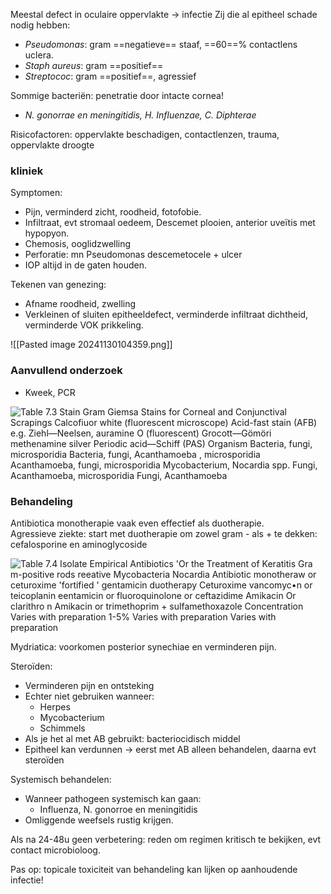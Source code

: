 Meestal defect in oculaire oppervlakte -> infectie
Zij die al epitheel schade nodig hebben:
- _Pseudomonas_: gram ==negatieve== staaf, ==60==% contactlens uclera.
- _Staph aureus_: gram ==positief==
- _Streptococ_: gram ==positief==, agressief  

Sommige bacteriën: penetratie door intacte cornea!
- _N. gonorrae en meningitidis, H. Influenzae, C. Diphterae_
 
Risicofactoren: oppervlakte beschadigen, contactlenzen, trauma, oppervlakte droogte
### kliniek
Symptomen:
- Pijn, verminderd zicht, roodheid, fotofobie.
- Infiltraat, evt stromaal oedeem, Descemet plooien, anterior uveïtis met hypopyon.
- Chemosis, ooglidzwelling
- Perforatie: mn Pseudomonas descemetocele + ulcer
- IOP altijd in de gaten houden.
 
Tekenen van genezing:

- Afname roodheid, zwelling
- Verkleinen of sluiten epitheeldefect, verminderde infiltraat dichtheid, verminderde VOK prikkeling.

![[Pasted image 20241130104359.png]]

### Aanvullend onderzoek
- Kweek, PCR

![Table 7.3 Stain Gram Giemsa Stains for Corneal and Conjunctival Scrapings Calcofiuor white (fluorescent microscope) Acid-fast stain (AFB) e.g. Ziehl—Neelsen, auramine O (fluorescent) Grocott—Gömöri methenamine silver Periodic acid—Schiff (PAS) Organism Bacteria, fungi, microsporidia Bacteria, fungi, Acanthamoeba , microsporidia Acanthamoeba, fungi, microsporidia Mycobacterium, Nocardia spp. Fungi, Acanthamoeba, microsporidia Fungi, Acanthamoeba ](Exported%20image%2020241130080519-0.png)  

### Behandeling  
Antibiotica monotherapie vaak even effectief als duotherapie.  
Agressieve ziekte: start met duotherapie om zowel gram - als + te dekken: cefalosporine en aminoglycoside

![Table 7.4 Isolate Empirical Antibiotics 'Or the Treatment of Keratitis Gra m-positive rods reeative Mycobacteria Nocardia Antibiotic monotheraw or ceturoxime 'fortified ' gentamicin duotherapy Ceturoxime vancomyc•n or teicoplanin eentamicin or fluoroquinolone or ceftazidime Amikacin Or clarithro n Amikacin or trimethoprim + sulfamethoxazole Concentration Varies with preparation 1-5% Varies with preparation Varies with preparation ](Exported%20image%2020241130080519-1.png)  

Mydriatica: voorkomen posterior synechiae en verminderen pijn.
 
Steroïden:
- Verminderen pijn en ontsteking
- Echter niet gebruiken wanneer:
    - Herpes
    - Mycobacterium
    - Schimmels
- Als je het al met AB gebruikt: bacteriocidisch middel
- Epitheel kan verdunnen -> eerst met AB alleen behandelen, daarna evt steroïden
 
Systemisch behandelen:
- Wanneer pathogeen systemisch kan gaan:
    - Influenza, N. gonorroe en meningitidis
- Omliggende weefsels rustig krijgen.
 
Als na 24-48u geen verbetering: reden om regimen kritisch te bekijken, evt contact microbioloog.
 
Pas op: topicale toxiciteit van behandeling kan lijken op aanhoudende infectie!